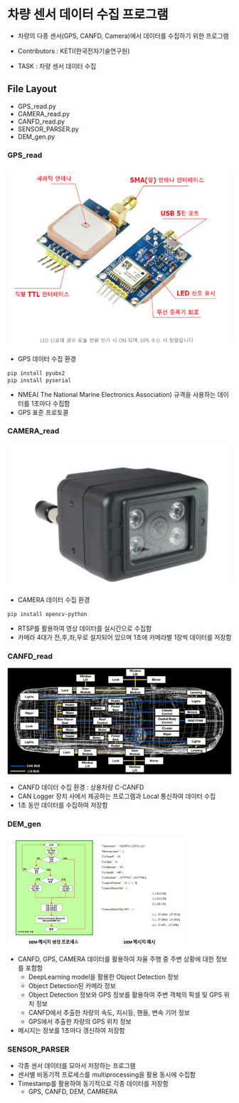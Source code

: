 # 차량 센서 데이터 수집 프로그램

- 차량의 다종 센서(GPS, CANFD, Camera)에서 데이터를 수집하기 위한 프로그램

- Contributors : KETI(한국전자기술연구원)
- TASK : 차량 센서 데이터 수집

## File Layout
- GPS_read.py
- CAMERA_read.py
- CANFD_read.py
- SENSOR_PARSER.py
- DEM_gen.py

### GPS_read
![GPS_device](README.assets/GPS_device.png)
- GPS 데이터 수집 환경
```
pip install pyubx2
pip install pyserial
```
- NMEA( The National Marine Electronics Association) 규격을 사용하는 데이터를 1초마다 수집함
- GPS 표준 프로토콜

### CAMERA_read
![CAMERA_device](README.assets/CAMERA_device.png)
- CAMERA 데이터 수집 환경
```
pip install opencv-python
```
- RTSP를 활용하여 영상 데이터를 실시간으로 수집함
- 카메라 4대가 전,후,좌,우로 설치되어 있으며 1초에 카메라별 1장씩 데이터를 저장함

### CANFD_read
![Controller_Area_Network](README.assets/CANFD_network.png)
- CANFD 데이터 수집 환경 : 상용차량 C-CANFD
- CAN Logger 장치 사에서 제공하는 프로그램과 Local 통신하여 데이터 수집
- 1초 동안 데이터를 수집하여 저장함

### DEM_gen
![DEM]( README.assets/DEM_proto.png)
- CANFD, GPS, CAMERA 데이터를 활용하여 자율 주행 중 주변 상황에 대한 정보를 포함함
    - DeepLearning model을 활용한 Object Detection 정보
    - Object Detection된 카메라 정보
    - Object Detection 정보와 GPS 정보를 활용하여 주변 객체의 픽셀 및 GPS 위치 정보
    - CANFD에서 추출한 차량의 속도, 지시등, 핸들, 변속 기어 정보
    - GPS에서 추출한 차량의 GPS 위치 정보
- 메시지는 정보를 1초마다 갱신하여 저장함

### SENSOR_PARSER
- 각종 센서 데이터를 모아서 저장하는 프로그램
- 센서별 비동기적 프로세스를 multiprocessing을 활용 동시에 수집함
- Timestamp를 활용하여 동기적으로 각종 데이터를 저장함
    - GPS, CANFD, DEM, CAMRERA

